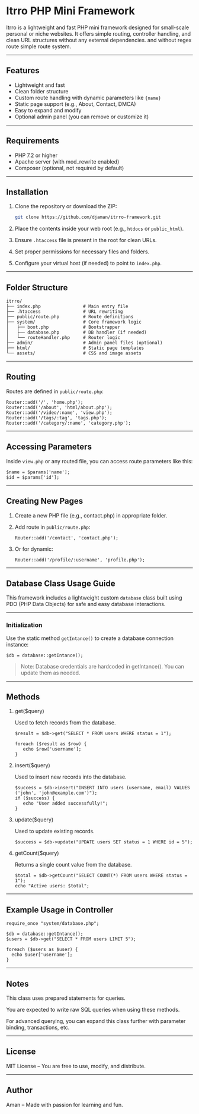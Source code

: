 # Itrro PHP Mini Framework

Itrro is a lightweight and fast PHP mini framework designed for small-scale personal or niche websites. It offers simple routing, controller handling, and clean URL structures without any external dependencies. and without regex route simple route system.

---

## Features

- Lightweight and fast
- Clean folder structure
- Custom route handling with dynamic parameters like `{name}`
- Static page support (e.g., About, Contact, DMCA)
- Easy to expand and modify
- Optional admin panel (you can remove or customize it)

---
## Requirements

- PHP 7.2 or higher
- Apache server (with mod_rewrite enabled)
- Composer (optional, not required by default)

---

## Installation

1. Clone the repository or download the ZIP:
   ``` bash
   git clone https://github.com/djaman/itrro-framework.git
   ```
2. Place the contents inside your web root (e.g., `htdocs` or `public_html`).

3. Ensure `.htaccess` file is present in the root for clean URLs.

4. Set proper permissions for necessary files and folders.

5. Configure your virtual host (if needed) to point to `index.php`.

---

## Folder Structure
```
itrro/
├── index.php                # Main entry file
├── .htaccess                # URL rewriting
├── public/route.php         # Route definitions
├── system/                  # Core framework logic
│   ├── boot.php             # Bootstrapper
│   ├── database.php         # DB handler (if needed)
│   └── routeHandler.php     # Router logic
├── admin/                   # Admin panel files (optional)
├── html/                    # Static page templates
└── assets/                  # CSS and image assets
```

---

## Routing

Routes are defined in `public/route.php`:
```
Router::add('/', 'home.php');
Router::add('/about', 'html/about.php');
Router::add('/video/:name', 'view.php');
Router::add('/tags/:tag', 'tags.php');
Router::add('/category/:name', 'category.php');
```

---

## Accessing Parameters

Inside `view.php` or any routed file, you can access route parameters like this:
```
$name = $params['name'];
$id = $params['id'];
```

---

## Creating New Pages

1. Create a new PHP file (e.g., contact.php) in appropriate folder.


2. Add route in `public/route.php`:



   `Router::add('/contact', 'contact.php');`

3. Or for dynamic:



   `Router::add('/profile/:username', 'profile.php');`


---

## Database Class Usage Guide

This framework includes a lightweight custom `database` class built using PDO (PHP Data Objects) for safe and easy database interactions.

---

### Initialization

Use the static method `getIntance()` to create a database connection instance:


`$db = database::getIntance();`


> Note: Database credentials are hardcoded in getIntance(). You can update them as needed.

---

## Methods

1. get($query)

   Used to fetch records from the database.
   ```
   $result = $db->get("SELECT * FROM users WHERE status = 1");

   foreach ($result as $row) {
      echo $row['username'];
   }
   ```
2. insert($query)

   Used to insert new records into the database.
   ```
   $success = $db->insert("INSERT INTO users (username, email) VALUES ('john', 'john@example.com')");
   if ($success) {
      echo "User added successfully!";
   }
   ```
3. update($query)

   Used to update existing records.
   ```
   $success = $db->update("UPDATE users SET status = 1 WHERE id = 5");
   ```
4. getCount($query)

    Returns a single count value from the database.
    ```
    $total = $db->getCount("SELECT COUNT(*) FROM users WHERE status = 1");
    echo "Active users: $total";
    ```

---

## Example Usage in Controller
```
require_once "system/database.php";

$db = database::getIntance();
$users = $db->get("SELECT * FROM users LIMIT 5");

foreach ($users as $user) {
  echo $user['username'];
}
```

---

## Notes

This class uses prepared statements for queries.

You are expected to write raw SQL queries when using these methods.

For advanced querying, you can expand this class further with parameter binding, transactions, etc.



---

## License

MIT License – You are free to use, modify, and distribute.


---

## Author

Aman – Made with passion for learning and fun.
